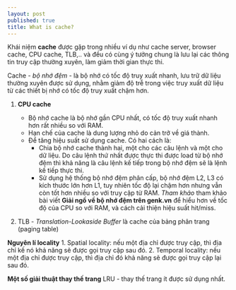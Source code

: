 ```yaml
---
layout: post
published: true
title: What is cache?
---
```

Khái niệm **cache** được gặp trong nhiều ví dụ như cache server, browser cache, CPU cache, TLB,.. và đều có cùng ý tưởng chung là lưu lại các thông tin truy cập thường xuyên, làm giảm thời gian thực thi.

Cache - _bộ nhớ đệm_ - là bộ nhớ có tốc độ truy xuất nhanh, lưu trữ dữ liệu thường xuyên được sử dụng, nhằm giảm độ trễ trong việc truy xuất dữ liệu từ các thiết bị nhớ có tốc độ truy xuất chậm hơn. 

1. **CPU cache**
	- Bộ nhớ cache là bộ nhớ gần CPU nhất, có tốc độ truy xuất nhanh hơn rất nhiều so với RAM.
	- Hạn chế của cache là dung lượng nhỏ do cản trở về giá thành.
	- Để tăng hiệu suất sử dụng cache. Có hai cách là:
		- Chia bộ nhớ cache thành hai, một cho các câu lệnh và một cho dữ liệu. Do câu lệnh thứ nhất được thực thi được load từ bộ nhớ đệm thì khả năng là câu lệnh kế tiếp trong bộ nhớ đệm sẽ là lệnh kế tiếp thực thi. 
		- Sử dụng hệ thống bộ nhớ đệm phân cấp, bộ nhớ đệm L2, L3 có kích thước lớn hơn L1, tuy nhiên tốc độ lại chậm hơn nhưng vẫn còn tốt hơn nhiều so với truy cập từ RAM.
_Tham khảo_ tham khảo bài viết **Giải ngố về bộ nhớ đệm trên genk.vn** để hiểu hơn về tốc độ của CPU so với RAM, và cách cải thiện hiệu suất hit/miss. 

2. TLB - _Translation-Lookaside Buffer_ là cache của bảng phân trang (paging table)

**Nguyên lí locality**
	1. Spatial locality: nếu một địa chỉ được truy cập, thì địa chỉ kế nó khả năng sẽ được gọi truy cập sau đó.
	2. Temporal locality: nếu một địa chỉ được truy cập, thì địa chỉ đó khả năng sẽ được gọi truy cập lại sau đó. 

**Một số giải thuật thay thế trang**
LRU - thay thế trang ít được sử dụng nhất.
